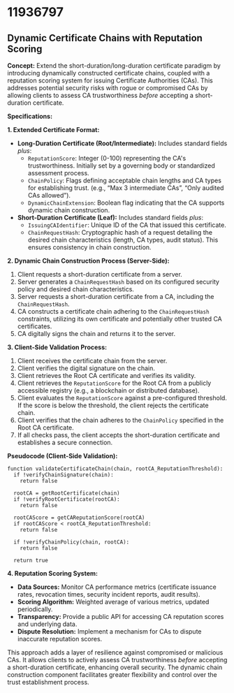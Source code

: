 # 11936797

## Dynamic Certificate Chains with Reputation Scoring

**Concept:** Extend the short-duration/long-duration certificate paradigm by introducing dynamically constructed certificate chains, coupled with a reputation scoring system for issuing Certificate Authorities (CAs). This addresses potential security risks with rogue or compromised CAs by allowing clients to assess CA trustworthiness *before* accepting a short-duration certificate.

**Specifications:**

**1. Extended Certificate Format:**

*   **Long-Duration Certificate (Root/Intermediate):** Includes standard fields *plus*:
    *   `ReputationScore`: Integer (0-100) representing the CA's trustworthiness. Initially set by a governing body or standardized assessment process.
    *   `ChainPolicy`: Flags defining acceptable chain lengths and CA types for establishing trust. (e.g., “Max 3 intermediate CAs”, “Only audited CAs allowed”).
    *   `DynamicChainExtension`: Boolean flag indicating that the CA supports dynamic chain construction.
*   **Short-Duration Certificate (Leaf):**  Includes standard fields *plus*:
    *   `IssuingCAIdentifier`: Unique ID of the CA that issued this certificate.
    *   `ChainRequestHash`:  Cryptographic hash of a request detailing the desired chain characteristics (length, CA types, audit status). This ensures consistency in chain construction.

**2. Dynamic Chain Construction Process (Server-Side):**

1.  Client requests a short-duration certificate from a server.
2.  Server generates a `ChainRequestHash` based on its configured security policy and desired chain characteristics.
3.  Server requests a short-duration certificate from a CA, including the `ChainRequestHash`.
4.  CA constructs a certificate chain adhering to the `ChainRequestHash` constraints, utilizing its own certificate and potentially other trusted CA certificates.
5.  CA digitally signs the chain and returns it to the server.

**3. Client-Side Validation Process:**

1.  Client receives the certificate chain from the server.
2.  Client verifies the digital signature on the chain.
3.  Client retrieves the Root CA certificate and verifies its validity.
4.  Client retrieves the `ReputationScore` for the Root CA from a publicly accessible registry (e.g., a blockchain or distributed database).
5.  Client evaluates the `ReputationScore` against a pre-configured threshold.  If the score is below the threshold, the client rejects the certificate chain.
6.  Client verifies that the chain adheres to the `ChainPolicy` specified in the Root CA certificate.
7.  If all checks pass, the client accepts the short-duration certificate and establishes a secure connection.

**Pseudocode (Client-Side Validation):**

```
function validateCertificateChain(chain, rootCA_ReputationThreshold):
  if !verifyChainSignature(chain):
    return false

  rootCA = getRootCertificate(chain)
  if !verifyRootCertificate(rootCA):
    return false

  rootCAScore = getCAReputationScore(rootCA)
  if rootCAScore < rootCA_ReputationThreshold:
    return false

  if !verifyChainPolicy(chain, rootCA):
    return false

  return true
```

**4. Reputation Scoring System:**

*   **Data Sources:** Monitor CA performance metrics (certificate issuance rates, revocation times, security incident reports, audit results).
*   **Scoring Algorithm:** Weighted average of various metrics, updated periodically.
*   **Transparency:** Provide a public API for accessing CA reputation scores and underlying data.
*   **Dispute Resolution:** Implement a mechanism for CAs to dispute inaccurate reputation scores.



This approach adds a layer of resilience against compromised or malicious CAs.  It allows clients to actively assess CA trustworthiness *before* accepting a short-duration certificate, enhancing overall security. The dynamic chain construction component facilitates greater flexibility and control over the trust establishment process.